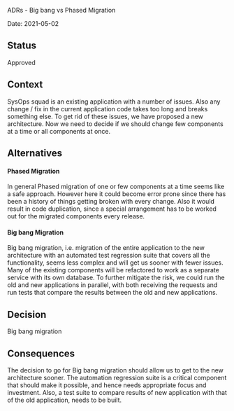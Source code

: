 ADRs - Big bang vs Phased Migration


Date: 2021-05-02

## Status

Approved

## Context
SysOps squad is an existing application with a number of issues. Also any change / fix in the current application code takes too long and breaks something else. To get rid of these issues, we have proposed a new architecture. Now we need to decide if we should change few components at a time or all components at once.


## Alternatives

#### Phased Migration
In general Phased migration of one or few components at a time seems like a safe approach. However here it could become error prone since there has been a history of things getting broken with every change. Also it would result in code duplication, since a special arrangement has to be worked out for the migrated components every release.

#### Big bang Migration
Big bang migration, i.e. migration of the entire application to the new architecture with an automated test regression suite that covers all the functionality, seems less complex and will get us sooner with fewer issues. Many of the existing components will be refactored to work as a separate service with its own database. To further mitigate the risk, we could run the old and new applications in parallel, with both receiving the requests and run tests that compare the results between the old and new applications.

## Decision
Big bang migration


## Consequences

The decision to go for Big bang migration should allow us to get to the new architecture sooner. The automation regression suite is a critical component that should make it possible, and hence needs appropriate focus and investment. Also, a test suite to compare results of new application with that of the old application, needs to be built.
